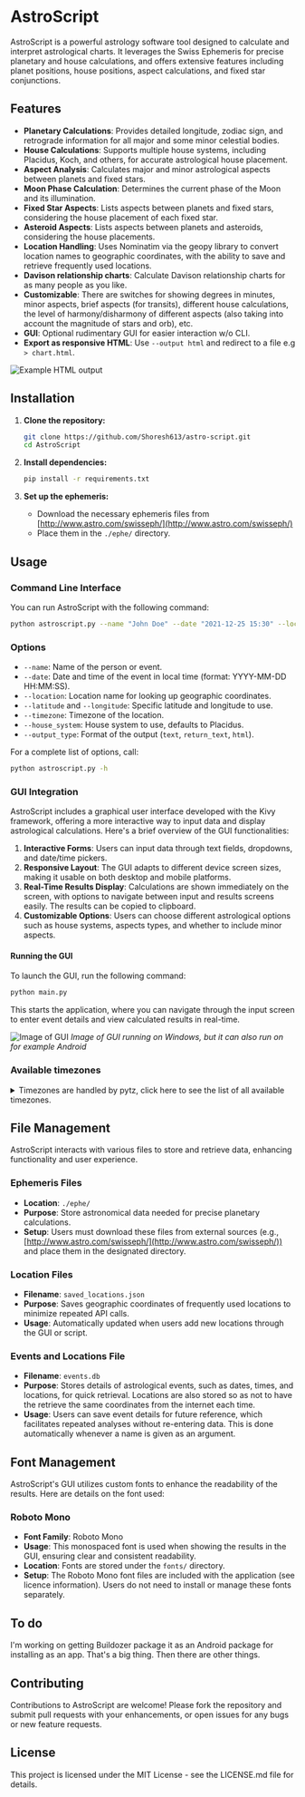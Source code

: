 # AstroScript

AstroScript is a powerful astrology software tool designed to calculate and interpret astrological charts. It leverages the Swiss Ephemeris for precise planetary and house calculations, and offers extensive features including planet positions, house positions, aspect calculations, and fixed star conjunctions.

## Features

- **Planetary Calculations**: Provides detailed longitude, zodiac sign, and retrograde information for all major and some minor celestial bodies.
- **House Calculations**: Supports multiple house systems, including Placidus, Koch, and others, for accurate astrological house placement.
- **Aspect Analysis**: Calculates major and minor astrological aspects between planets and fixed stars.
- **Moon Phase Calculation**: Determines the current phase of the Moon and its illumination.
- **Fixed Star Aspects**: Lists aspects between planets and fixed stars, considering the house placement of each fixed star.
- **Asteroid Aspects**: Lists aspects between planets and asteroids, considering the house placements.
- **Location Handling**: Uses Nominatim via the geopy library to convert location names to geographic coordinates, with the ability to save and retrieve frequently used locations.
- **Davison relationship charts**: Calculate Davison relationship charts for as many people as you like.
- **Customizable**: There are switches for showing degrees in minutes, minor aspects, brief aspects (for transits), different house calculations, the level of harmony/disharmony of different aspects (also taking into account the magnitude of stars and orb), etc.
- **GUI**: Optional rudimentary GUI for easier interaction w/o CLI.
- **Export as responsive HTML**: Use `--output html` and redirect to a file e.g `> chart.html`.

![Example HTML output](img/sample_html.jpg)



## Installation

1. **Clone the repository:**
   ```bash
   git clone https://github.com/Shoresh613/astro-script.git
   cd AstroScript
   ```

2. **Install dependencies:**
   ```bash
   pip install -r requirements.txt
   ```

3. **Set up the ephemeris:**
   - Download the necessary ephemeris files from [http://www.astro.com/swisseph/](http://www.astro.com/swisseph/)
   - Place them in the `./ephe/` directory.

## Usage

### Command Line Interface

You can run AstroScript with the following command:

```bash
python astroscript.py --name "John Doe" --date "2021-12-25 15:30" --location "New York, USA"
```


### Options

- `--name`: Name of the person or event.
- `--date`: Date and time of the event in local time (format: YYYY-MM-DD HH:MM:SS).
- `--location`: Location name for looking up geographic coordinates.
- `--latitude` and `--longitude`: Specific latitude and longitude to use.
- `--timezone`: Timezone of the location.
- `--house_system`: House system to use, defaults to Placidus.
- `--output_type`: Format of the output (`text`, `return_text`, `html`).

For a complete list of options, call:

```bash
python astroscript.py -h
```

### GUI Integration

AstroScript includes a graphical user interface developed with the Kivy framework, offering a more interactive way to input data and display astrological calculations. Here's a brief overview of the GUI functionalities:

1. **Interactive Forms**: Users can input data through text fields, dropdowns, and date/time pickers.
2. **Responsive Layout**: The GUI adapts to different device screen sizes, making it usable on both desktop and mobile platforms.
3. **Real-Time Results Display**: Calculations are shown immediately on the screen, with options to navigate between input and results screens easily. The results can be copied to clipboard.
4. **Customizable Options**: Users can choose different astrological options such as house systems, aspects types, and whether to include minor aspects.

#### Running the GUI

To launch the GUI, run the following command:

```bash
python main.py
```

This starts the application, where you can navigate through the input screen to enter event details and view calculated results in real-time.

![Image of GUI](img/GUI.jpg)
*Image of GUI running on Windows, but it can also run on for example Android*

### Available timezones
<details>
  <summary>Timezones are handled by pytz, click here to see the list of all available timezones.</summary>

Africa/Abidjan, Africa/Accra, Africa/Addis_Ababa, Africa/Algiers, Africa/Asmara, Africa/Asmera, Africa/Bamako, Africa/Bangui, Africa/Banjul, Africa/Bissau, Africa/Blantyre, Africa/Brazzaville, Africa/Bujumbura, Africa/Cairo, Africa/Casablanca, Africa/Ceuta, Africa/Conakry, Africa/Dakar, Africa/Dar_es_Salaam, Africa/Djibouti, Africa/Douala, Africa/El_Aaiun, Africa/Freetown, Africa/Gaborone, Africa/Harare, Africa/Johannesburg, Africa/Juba, Africa/Kampala, Africa/Khartoum, Africa/Kigali, Africa/Kinshasa, Africa/Lagos, Africa/Libreville, Africa/Lome, Africa/Luanda, Africa/Lubumbashi, Africa/Lusaka, Africa/Malabo, Africa/Maputo, Africa/Maseru, Africa/Mbabane, Africa/Mogadishu, Africa/Monrovia, Africa/Nairobi, Africa/Ndjamena, Africa/Niamey, Africa/Nouakchott, Africa/Ouagadougou, Africa/Porto-Novo, Africa/Sao_Tome, Africa/Timbuktu, Africa/Tripoli, Africa/Tunis, Africa/Windhoek, America/Adak, America/Anchorage, America/Anguilla, America/Antigua, America/Araguaina, America/Argentina/Buenos_Aires, America/Argentina/Catamarca, America/Argentina/ComodRivadavia, America/Argentina/Cordoba, America/Argentina/Jujuy, America/Argentina/La_Rioja, America/Argentina/Mendoza, America/Argentina/Rio_Gallegos, America/Argentina/Salta, America/Argentina/San_Juan, America/Argentina/San_Luis, America/Argentina/Tucuman, America/Argentina/Ushuaia, America/Aruba, America/Asuncion, America/Atikokan, America/Atka, America/Bahia, America/Bahia_Banderas, America/Barbados, America/Belem, America/Belize, America/Blanc-Sablon, America/Boa_Vista, America/Bogota, America/Boise, America/Buenos_Aires, America/Cambridge_Bay, America/Campo_Grande, America/Cancun, America/Caracas, America/Catamarca, America/Cayenne, America/Cayman, America/Chicago, America/Chihuahua, America/Ciudad_Juarez, America/Coral_Harbour, America/Cordoba, America/Costa_Rica, America/Creston, America/Cuiaba, America/Curacao, America/Danmarkshavn, America/Dawson, America/Dawson_Creek, America/Denver, America/Detroit, America/Dominica, America/Edmonton, America/Eirunepe, America/El_Salvador, America/Ensenada, America/Fort_Nelson, America/Fort_Wayne, America/Fortaleza, America/Glace_Bay, America/Godthab, America/Goose_Bay, America/Grand_Turk, America/Grenada, America/Guadeloupe, America/Guatemala, America/Guayaquil, America/Guyana, America/Halifax, America/Havana, America/Hermosillo, America/Indiana/Indianapolis, America/Indiana/Knox, America/Indiana/Marengo, America/Indiana/Petersburg, America/Indiana/Tell_City, America/Indiana/Vevay, America/Indiana/Vincennes, America/Indiana/Winamac, America/Indianapolis, America/Inuvik, America/Iqaluit, America/Jamaica, America/Jujuy, America/Juneau, America/Kentucky/Louisville, America/Kentucky/Monticello, America/Knox_IN, America/Kralendijk, America/La_Paz, America/Lima, America/Los_Angeles, America/Louisville, America/Lower_Princes, America/Maceio, America/Managua, America/Manaus, America/Marigot, America/Martinique, America/Matamoros, America/Mazatlan, America/Mendoza, America/Menominee, America/Merida, America/Metlakatla, America/Mexico_City, America/Miquelon, America/Moncton, America/Monterrey, America/Montevideo, America/Montreal, America/Montserrat, America/Nassau, America/New_York, America/Nipigon, America/Nome, America/Noronha, America/North_Dakota/Beulah, America/North_Dakota/Center, America/North_Dakota/New_Salem, America/Nuuk, America/Ojinaga, America/Panama, America/Pangnirtung, America/Paramaribo, America/Phoenix, America/Port-au-Prince, America/Port_of_Spain, America/Porto_Acre, America/Porto_Velho, America/Puerto_Rico, America/Punta_Arenas, America/Rainy_River, America/Rankin_Inlet, America/Recife, America/Regina, America/Resolute, America/Rio_Branco, America/Rosario, America/Santa_Isabel, America/Santarem, America/Santiago, America/Santo_Domingo, America/Sao_Paulo, America/Scoresbysund, America/Shiprock, America/Sitka, America/St_Barthelemy, America/St_Johns, America/St_Kitts, America/St_Lucia, America/St_Thomas, America/St_Vincent, America/Swift_Current, America/Tegucigalpa, America/Thule, America/Thunder_Bay, America/Tijuana, America/Toronto, America/Tortola, America/Vancouver, America/Virgin, America/Whitehorse, America/Winnipeg, America/Yakutat, America/Yellowknife, Antarctica/Casey, Antarctica/Davis, Antarctica/DumontDUrville, Antarctica/Macquarie, Antarctica/Mawson, Antarctica/McMurdo, Antarctica/Palmer, Antarctica/Rothera, Antarctica/South_Pole, Antarctica/Syowa, Antarctica/Troll, Antarctica/Vostok, Arctic/Longyearbyen, Asia/Aden, Asia/Almaty, Asia/Amman, Asia/Anadyr, Asia/Aqtau, Asia/Aqtobe, Asia/Ashgabat, Asia/Ashkhabad, Asia/Atyrau, Asia/Baghdad, Asia/Bahrain, Asia/Baku, Asia/Bangkok, Asia/Barnaul, Asia/Beirut, Asia/Bishkek, Asia/Brunei, Asia/Calcutta, Asia/Chita, Asia/Choibalsan, Asia/Chongqing, Asia/Chungking, Asia/Colombo, Asia/Dacca, Asia/Damascus, Asia/Dhaka, Asia/Dili, Asia/Dubai, Asia/Dushanbe, Asia/Famagusta, Asia/Gaza, Asia/Harbin, Asia/Hebron, Asia/Ho_Chi_Minh, Asia/Hong_Kong, Asia/Hovd, Asia/Irkutsk, Asia/Istanbul, Asia/Jakarta, Asia/Jayapura, Asia/Jerusalem, Asia/Kabul, Asia/Kamchatka, Asia/Karachi, Asia/Kashgar, Asia/Kathmandu, Asia/Katmandu, Asia/Khandyga, Asia/Kolkata, Asia/Krasnoyarsk, Asia/Kuala_Lumpur, Asia/Kuching, Asia/Kuwait, Asia/Macao, Asia/Macau, Asia/Magadan, Asia/Makassar, Asia/Manila, Asia/Muscat, Asia/Nicosia, Asia/Novokuznetsk, Asia/Novosibirsk, Asia/Omsk, Asia/Oral, Asia/Phnom_Penh, Asia/Pontianak, Asia/Pyongyang, Asia/Qatar, Asia/Qostanay, Asia/Qyzylorda, Asia/Rangoon, Asia/Riyadh, Asia/Saigon, Asia/Sakhalin, Asia/Samarkand, Asia/Seoul, Asia/Shanghai, Asia/Singapore, Asia/Srednekolymsk, Asia/Taipei, Asia/Tashkent, Asia/Tbilisi, Asia/Tehran, Asia/Tel_Aviv, Asia/Thimbu, Asia/Thimphu, Asia/Tokyo, Asia/Tomsk, Asia/Ujung_Pandang, Asia/Ulaanbaatar, Asia/Ulan_Bator, Asia/Urumqi, Asia/Ust-Nera, Asia/Vientiane, Asia/Vladivostok, Asia/Yakutsk, Asia/Yangon, Asia/Yekaterinburg, Asia/Yerevan, Atlantic/Azores, Atlantic/Bermuda, Atlantic/Canary, Atlantic/Cape_Verde, Atlantic/Faeroe, Atlantic/Faroe, Atlantic/Jan_Mayen, Atlantic/Madeira, Atlantic/Reykjavik, Atlantic/South_Georgia, Atlantic/St_Helena, Atlantic/Stanley, Australia/ACT, Australia/Adelaide, Australia/Brisbane, Australia/Broken_Hill, Australia/Canberra, Australia/Currie, Australia/Darwin, Australia/Eucla, Australia/Hobart, Australia/LHI, Australia/Lindeman, Australia/Lord_Howe, Australia/Melbourne, Australia/NSW, Australia/North, Australia/Perth, Australia/Queensland, Australia/South, Australia/Sydney, Australia/Tasmania, Australia/Victoria, Australia/West, Australia/Yancowinna, Brazil/Acre, Brazil/DeNoronha, Brazil/East, Brazil/West, CET, CST6CDT, Canada/Atlantic, Canada/Central, Canada/Eastern, Canada/Mountain, Canada/Newfoundland, Canada/Pacific, Canada/Saskatchewan, Canada/Yukon, Chile/Continental, Chile/EasterIsland, Cuba, EET, EST, EST5EDT, Egypt, Eire, Etc/GMT, Etc/GMT+0, Etc/GMT+1, Etc/GMT+10, Etc/GMT+11, Etc/GMT+12, Etc/GMT+2, Etc/GMT+3, Etc/GMT+4, Etc/GMT+5, Etc/GMT+6, Etc/GMT+7, Etc/GMT+8, Etc/GMT+9, Etc/GMT-0, Etc/GMT-1, Etc/GMT-10, Etc/GMT-11, Etc/GMT-12, Etc/GMT-13, Etc/GMT-14, Etc/GMT-2, Etc/GMT-3, Etc/GMT-4, Etc/GMT-5, Etc/GMT-6, Etc/GMT-7, Etc/GMT-8, Etc/GMT-9, Etc/GMT0, Etc/Greenwich, Etc/UCT, Etc/UTC, Etc/Universal, Etc/Zulu, Europe/Amsterdam, Europe/Andorra, Europe/Astrakhan, Europe/Athens, Europe/Belfast, Europe/Belgrade, Europe/Berlin, Europe/Bratislava, Europe/Brussels, Europe/Bucharest, Europe/Budapest, Europe/Busingen, Europe/Chisinau, Europe/Copenhagen, Europe/Dublin, Europe/Gibraltar, Europe/Guernsey, Europe/Helsinki, Europe/Isle_of_Man, Europe/Istanbul, Europe/Jersey, Europe/Kaliningrad, Europe/Kiev, Europe/Kirov, Europe/Kyiv, Europe/Lisbon, Europe/Ljubljana, Europe/London, Europe/Luxembourg, Europe/Madrid, Europe/Malta, Europe/Mariehamn, Europe/Minsk, Europe/Monaco, Europe/Moscow, Europe/Nicosia, Europe/Oslo, Europe/Paris, Europe/Podgorica, Europe/Prague, Europe/Riga, Europe/Rome, Europe/Samara, Europe/San_Marino, Europe/Sarajevo, Europe/Saratov, Europe/Simferopol, Europe/Skopje, Europe/Sofia, Europe/Stockholm, Europe/Tallinn, Europe/Tirane, Europe/Tiraspol, Europe/Ulyanovsk, Europe/Uzhgorod, Europe/Vaduz, Europe/Vatican, Europe/Vienna, Europe/Vilnius, Europe/Volgograd, Europe/Warsaw, Europe/Zagreb, Europe/Zaporozhye, Europe/Zurich, GB, GB-Eire, GMT, GMT+0, GMT-0, GMT0, Greenwich, HST, Hongkong, Iceland, Indian/Antananarivo, Indian/Chagos, Indian/Christmas, Indian/Cocos, Indian/Comoro, Indian/Kerguelen, Indian/Mahe, Indian/Maldives, Indian/Mauritius, Indian/Mayotte, Indian/Reunion, Iran, Israel, Jamaica, Japan, Kwajalein, Libya, MET, MST, MST7MDT, Mexico/BajaNorte, Mexico/BajaSur, Mexico/General, NZ, NZ-CHAT, Navajo, PRC, PST8PDT, Pacific/Apia, Pacific/Auckland, Pacific/Bougainville, Pacific/Chatham, Pacific/Chuuk, Pacific/Easter, Pacific/Efate, Pacific/Enderbury, Pacific/Fakaofo, Pacific/Fiji, Pacific/Funafuti, Pacific/Galapagos, Pacific/Gambier, Pacific/Guadalcanal, Pacific/Guam, Pacific/Honolulu, Pacific/Johnston, Pacific/Kanton, Pacific/Kiritimati, Pacific/Kosrae, Pacific/Kwajalein, Pacific/Majuro, Pacific/Marquesas, Pacific/Midway, Pacific/Nauru, Pacific/Niue, Pacific/Norfolk, Pacific/Noumea, Pacific/Pago_Pago, Pacific/Palau, Pacific/Pitcairn, Pacific/Pohnpei, Pacific/Ponape, Pacific/Port_Moresby, Pacific/Rarotonga, Pacific/Saipan, Pacific/Samoa, Pacific/Tahiti, Pacific/Tarawa, Pacific/Tongatapu, Pacific/Truk, Pacific/Wake, Pacific/Wallis, Pacific/Yap, Poland, Portugal, ROC, ROK, Singapore, Turkey, UCT, US/Alaska, US/Aleutian, US/Arizona, US/Central, US/East-Indiana, US/Eastern, US/Hawaii, US/Indiana-Starke, US/Michigan, US/Mountain, US/Pacific, US/Samoa, UTC, Universal, W-SU, WET, Zulu
</details>

## File Management

AstroScript interacts with various files to store and retrieve data, enhancing functionality and user experience.

### Ephemeris Files

- **Location**: `./ephe/`
- **Purpose**: Store astronomical data needed for precise planetary calculations.
- **Setup**: Users must download these files from external sources (e.g., [http://www.astro.com/swisseph/](http://www.astro.com/swisseph/)) and place them in the designated directory.

### Location Files

- **Filename**: `saved_locations.json`
- **Purpose**: Saves geographic coordinates of frequently used locations to minimize repeated API calls.
- **Usage**: Automatically updated when users add new locations through the GUI or script.

### Events and Locations File

- **Filename**: `events.db`
- **Purpose**: Stores details of astrological events, such as dates, times, and locations, for quick retrieval. Locations are also stored so as not to have the retrieve the same coordinates from the internet each time.
- **Usage**: Users can save event details for future reference, which facilitates repeated analyses without re-entering data. This is done automatically whenever a name is given as an argument.

## Font Management

AstroScript's GUI utilizes custom fonts to enhance the readability of the results. Here are details on the font used:

### Roboto Mono

- **Font Family**: Roboto Mono
- **Usage**: This monospaced font is used when showing the results in the GUI, ensuring clear and consistent readability.
- **Location**: Fonts are stored under the `fonts/` directory.
- **Setup**: The Roboto Mono font files are included with the application (see licence information). Users do not need to install or manage these fonts separately.

## To do
I'm working on getting Buildozer package it as an Android package for installing as an app. That's a big thing. Then there are other things.

## Contributing

Contributions to AstroScript are welcome! Please fork the repository and submit pull requests with your enhancements, or open issues for any bugs or new feature requests.

## License

This project is licensed under the MIT License - see the LICENSE.md file for details.
